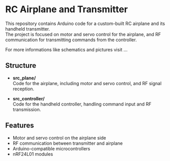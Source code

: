 # RC Airplane and Transmitter

This repository contains Arduino code for a custom-built RC airplane and its handheld transmitter.  
The project is focused on motor and servo control for the airplane, and RF communication for transmitting commands from the controller.

For more informations like schematics and pictures visit ...

## Structure
- **src_plane/**  
  Code for the airplane, including motor and servo control, and RF signal reception.

- **src_controller/**  
  Code for the handheld controller, handling command input and RF transmission.

## Features
- Motor and servo control on the airplane side  
- RF communication between transmitter and airplane  
- Arduino-compatible microcontrollers  
- nRF24L01 modules  
